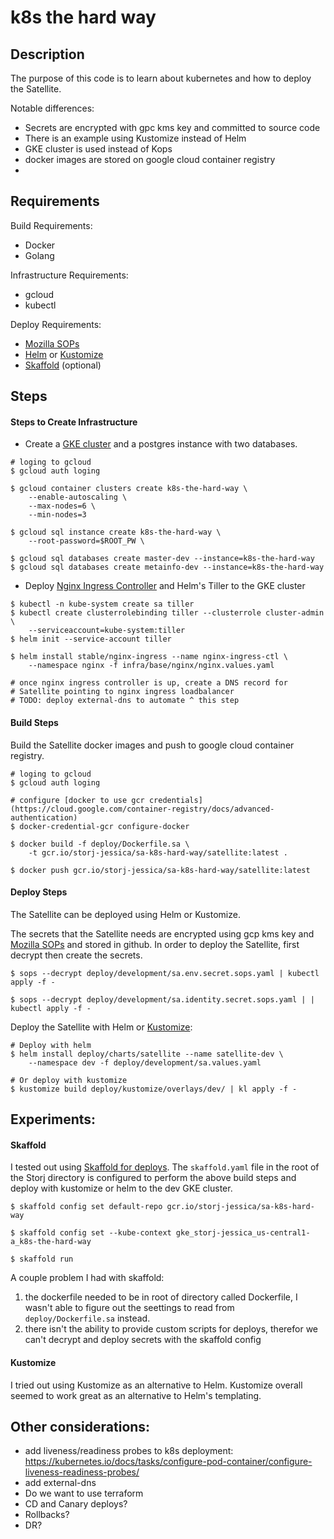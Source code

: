 # k8s the hard way

## Description

The purpose of this code is to learn about kubernetes and how to deploy the Satellite.

Notable differences:
- Secrets are encrypted with gpc kms key and committed to source code
- There is an example using Kustomize instead of Helm
- GKE cluster is used instead of Kops
- docker images are stored on google cloud container registry
- 

## Requirements

Build Requirements:
- Docker
- Golang

Infrastructure Requirements:
- gcloud
- kubectl

Deploy Requirements:
- [Mozilla SOPs](https://github.com/mozilla/sops)
- [Helm](https://helm.sh/docs/install/) or [Kustomize](https://kustomize.io/)
- [Skaffold](https://github.com/GoogleContainerTools/skaffold) (optional)

## Steps

#### Steps to Create Infrastructure

<!-- TODO: do we want to use terraform for this steps? -->
- Create a [GKE cluster](https://cloud.google.com/kubernetes-engine/docs/quickstart) and a postgres instance with two databases.

```
# loging to gcloud
$ gcloud auth loging

$ gcloud container clusters create k8s-the-hard-way \
    --enable-autoscaling \
    --max-nodes=6 \
    --min-nodes=3

$ gcloud sql instance create k8s-the-hard-way \
    --root-password=$ROOT_PW \

$ gcloud sql databases create master-dev --instance=k8s-the-hard-way
$ gcloud sql databases create metainfo-dev --instance=k8s-the-hard-way
```

- Deploy [Nginx Ingress Controller](https://github.com/helm/charts/tree/master/stable/nginx-ingress) and Helm's Tiller to the GKE cluster

```
$ kubectl -n kube-system create sa tiller
$ kubectl create clusterrolebinding tiller --clusterrole cluster-admin \
    --serviceaccount=kube-system:tiller
$ helm init --service-account tiller

$ helm install stable/nginx-ingress --name nginx-ingress-ctl \
    --namespace nginx -f infra/base/nginx/nginx.values.yaml

# once nginx ingress controller is up, create a DNS record for 
# Satellite pointing to nginx ingress loadbalancer
# TODO: deploy external-dns to automate ^ this step
```

#### Build Steps

Build the Satellite docker images and push to google cloud container registry.

```
# loging to gcloud
$ gcloud auth loging

# configure [docker to use gcr credentials](https://cloud.google.com/container-registry/docs/advanced-authentication)
$ docker-credential-gcr configure-docker

$ docker build -f deploy/Dockerfile.sa \
    -t gcr.io/storj-jessica/sa-k8s-hard-way/satellite:latest .

$ docker push gcr.io/storj-jessica/sa-k8s-hard-way/satellite:latest
```

#### Deploy Steps

The Satellite can be deployed using Helm or Kustomize.

The secrets that the Satellite needs are encrypted using gcp kms key and [Mozilla SOPs](https://github.com/mozilla/sops#encrypting-using-gcp-kms) and stored in github. In order to deploy the Satellite, first decrypt then create the secrets.

```
$ sops --decrypt deploy/development/sa.env.secret.sops.yaml | kubectl apply -f -

$ sops --decrypt deploy/development/sa.identity.secret.sops.yaml | | kubectl apply -f -
```

Deploy the Satellite with Helm or [Kustomize](https://github.com/kubernetes-sigs/kustomize/blob/master/docs/workflows.md):


```
# Deploy with helm
$ helm install deploy/charts/satellite --name satellite-dev \
    --namespace dev -f deploy/development/sa.values.yaml

# Or deploy with kustomize
$ kustomize build deploy/kustomize/overlays/dev/ | kl apply -f -
```

## Experiments:

#### Skaffold
I tested out using [Skaffold for deploys](https://skaffold.dev/docs/how-tos/deployers/#deploying-with-kustomize). The `skaffold.yaml` file in the root of the Storj directory is configured to perform the above build steps and deploy with kustomize or helm to the dev GKE cluster. 

```
$ skaffold config set default-repo gcr.io/storj-jessica/sa-k8s-hard-way

$ skaffold config set --kube-context gke_storj-jessica_us-central1-a_k8s-the-hard-way

$ skaffold run
```

A couple problem I had with skaffold:
1. the dockerfile needed to be in root of directory called Dockerfile, I wasn't able to figure out the seettings to read from `deploy/Dockerfile.sa` instead.
2. there isn't the ability to provide custom scripts for deploys, therefor we can't decrypt and deploy secrets with the skaffold config

#### Kustomize

I tried out using Kustomize as an alternative to Helm. Kustomize overall seemed to work great as an alternative to Helm's templating. 

## Other considerations:
- add liveness/readiness probes to k8s deployment:
https://kubernetes.io/docs/tasks/configure-pod-container/configure-liveness-readiness-probes/
- add external-dns
- Do we want to use terraform
- CD and Canary deploys?
- Rollbacks?
- DR?
